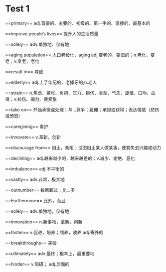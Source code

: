 # Test 1

==primary== adj.首要的、主要的、初级的、第一手的、直接的、最基本的

==improve people’s lives== 提升人的生活质量

==solely== adv.单独地、仅有地

==aging population== 人口老龄化，aging adj.变老的，变旧的；n.老化，变老；v.变老，老化

==result in== 导致

==elderly== adj.上了年纪的，老掉牙的;n.老人

==strain== n.焦虑、紧张、负担、压力、损伤、类型、气质、旋律、口吻、血缘；v.拉伤、竭力、使紧张

==take on== 开始承担或处理；与...竞争；雇佣；承担或获得；表达情感（悲伤或愤怒）

==caregiving== 看护

==innovate== v.革新，创新

==discourage from== 阻止，劝阻；试图阻止某人做某事，使其失去兴趣或动力

==declining== adj.越来越少的，越来越差的；v.减少、谢绝、恶化

==imbalance== adj.不平衡的

==vastly== adv.非常，极大地

==outnumber== 数目超过；比...多

==Furthermore== 此外，而且

==solely== adv.单独地，仅有地

==innovation== n.新事物，革新，创新

==foster== v.促进，培养；领养，收养 adj.寄养的

==breakthroughs== 突破

==ultimately== adv.最终；根本上，最重要地

==hinder== v.阻碍； adj.后面的
